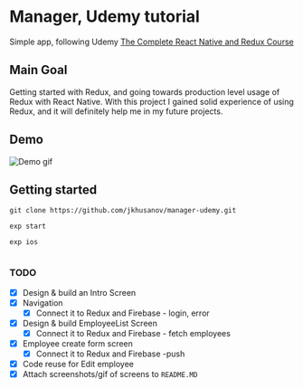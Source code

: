 # Manager, Udemy tutorial
Simple app, following Udemy [The Complete React Native and Redux Course](https://www.udemy.com/the-complete-react-native-and-redux-course/learn/v4/content)
## Main Goal
Getting started with Redux, and going towards production level usage of Redux with React Native. 
With this project I gained solid experience of using Redux, and it will definitely help me in my future projects.
## Demo
![Demo gif]()

## Getting started

```
git clone https://github.com/jkhusanov/manager-udemy.git

exp start

exp ios


```

### TODO

- [x] Design & build an Intro Screen
- [x] Navigation
  - [x] Connect it to Redux  and Firebase - login, error
- [x] Design & build EmployeeList Screen
  - [x] Connect it to Redux and Firebase - fetch employees
- [x] Employee create form screen
  - [x] Connect it to Redux and Firebase -push
- [x] Code reuse for Edit employee
- [x] Attach screenshots/gif of screens to `README.MD`